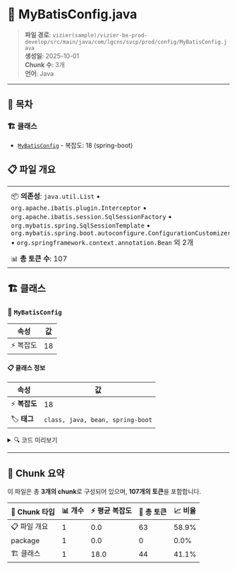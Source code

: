 # 📄 MyBatisConfig.java

> **파일 경로**: `vizier(sample)/vizier-be-prod-develop/src/main/java/com/lgcns/svcp/prod/config/MyBatisConfig.java`  
> **생성일**: 2025-10-01  
> **Chunk 수**: 3개  
> **언어**: Java
---

## 📑 목차

### 🏗️ 클래스
- [`MyBatisConfig`](#class-mybatisconfig) - 복잡도: 18 (spring-boot)

## 📋 파일 개요

| | |
|--|--|
| 📦 **의존성**: `java.util.List` • `org.apache.ibatis.plugin.Interceptor` • `org.apache.ibatis.session.SqlSessionFactory` • `org.mybatis.spring.SqlSessionTemplate` • `org.mybatis.spring.boot.autoconfigure.ConfigurationCustomizer` • `org.springframework.context.annotation.Bean` 외 2개 | ⚡ **총 복잡도**: 18 |
| 📊 **총 토큰 수**: 107 |  |



## 🏗️ 클래스

### <a id="class-mybatisconfig"></a>🎯 `MyBatisConfig`

| 속성 | 값 |
|------|----|
| ⚡ 복잡도 | 18 |



#### 📋 클래스 정보

| 속성 | 값 |
|------|----|
| ⚡ **복잡도** | 18 || 📍 **라인 범위** | 15-15 |
| 🏷️ **태그** | `class, java, bean, spring-boot` || 🏗️ **프레임워크** | `spring-boot` |

<details>
<summary>🔍 코드 미리보기</summary>

```java
public class MyBatisConfig {

	@Bean
	public SqlSessionTemplate sqlSessionTemplate(SqlSessionFactory sqlSessionFactory) {
		return new SqlSessionTemplate(sqlSessionFactory);
	}

	@Bean
	public Interceptor auditInterceptor() {
		return new AuditInterceptor();
	}

	@Bean
	public ConfigurationCustomizer configurationCustomizer(List<Interceptor> interceptors) {
		return configuration -> {
			for (Interceptor interceptor : interceptors) {
				configuration.addInterceptor(interceptor);
			}
		};
	}
}...
```

**Chunk 정보**
- 🆔 **ID**: `e35837333942`
- 📍 **라인**: 15-15
- 📊 **토큰**: 44
- 🏷️ **태그**: `class, java, bean, spring-boot`

</details>

---





## 🧩 Chunk 요약

이 파일은 총 **3개의 chunk**로 구성되어 있으며, **107개의 토큰**을 포함합니다.

| 🧩 Chunk 타입 | 📊 개수 | ⚡ 평균 복잡도 | 📝 총 토큰 | 📈 비율 |
|---------------|--------|-------------|----------|--------|
| 📋 파일 개요 | 1 | 0.0 | 63 | 58.9% |
| package | 1 | 0.0 | 0 | 0.0% |
| 🏗️ 클래스 | 1 | 18.0 | 44 | 41.1% |

